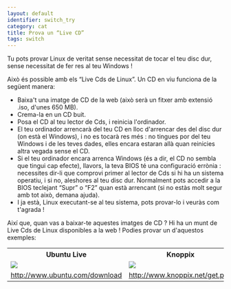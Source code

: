 ```yaml
---
layout: default
identifier: switch_try
category: cat
title: Prova un “Live CD”
tags: switch
---
```


Tu pots provar Linux de veritat sense necessitat de tocar el teu disc dur, sense necessitat de fer res al teu Windows !

Això és possible amb els “Live Cds de Linux”. Un CD en viu funciona de la següent manera:

<ul>

<li>Baixa't una imatge de CD de la web (això serà un fitxer amb extensió .iso, d'unes 650 MB).</li>
<li>Crema-la en un CD buit.</li>
<li>Posa el CD al teu lector de Cds, i reinicia l'ordinador.</li>
<li>El teu ordinador arrencarà del teu CD en lloc d'arrencar des del disc dur (on està el Windows), i no es tocarà res més : no tingues por del teu Windows i de les teves dades, elles encara estaran allà quan reinicies altra vegada sense el CD.</li>
<li>Si el teu ordinador encara arrenca Windows (és a dir, el CD no sembla que tingui cap efecte), llavors, la teva BIOS té una configuració errònia : necessites dir-li que comprovi primer al lector de Cds si hi ha un sistema operatiu, i si no, aleshores al teu disc dur. Normalment pots accedir a la BIOS teclejant “Supr” o “F2” quan està arrencant (si no estàs molt segur amb tot això, demana ajuda).</li>
<li>I ja està, Linux executant-se al teu sistema, pots provar-lo i veuràs com t'agrada !</li>

</ul>

Així que, quan vas a baixar-te aquestes imatges de CD ? Hi ha un munt de Live Cds de Linux disponibles a la web ! Podies provar un d'aquestos exemples:

<table cols="2">
<tr>
<th>Ubuntu Live</th>
<th>Knoppix</th>
</tr>

<tr>
<td><a href="/img/ubuntu.png"><img src="/img/ubuntu_thumbnail.png" /></a></td>
<td><a href="/img/knoppix.png"><img src="/img/knoppix_thumbnail.png" /></a></td>
</tr>

<tr>
<td><a 
href="http://www.ubuntu.com/download">http://www.ubuntu.com/download</a></td>
<td><a 
href="http://www.knoppix.net/get.php">http://www.knoppix.net/get.php</a></td>
</tr>

</table>

